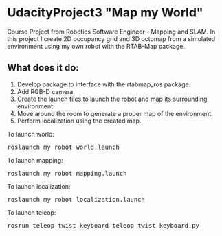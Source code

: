 # UdacityProject3 "Map my World"

Course Project from Robotics Software Engineer - Mapping and SLAM. 
In this project I create 2D occupancy grid and 3D octomap from a simulated environment using my own robot with the RTAB-Map package.
## What does it do:
1. Develop package to interface with the rtabmap_ros package.
2. Add RGB-D camera.
3. Create the launch files to launch the robot and map its surrounding environment.
4. Move around the room to generate a proper map of the environment.
5. Perform localization using the created map.

To launch world:
<pre>
roslaunch my_robot world.launch
</pre>

To launch mapping:
<pre>
roslaunch my_robot mapping.launch
</pre>

To launch localization:
<pre>
roslaunch my_robot localization.launch
</pre>

To launch teleop:
<pre>
rosrun teleop_twist_keyboard teleop_twist_keyboard.py
</pre>

